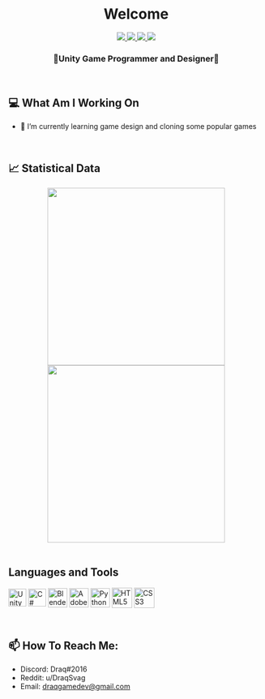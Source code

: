  <p> <h1 align="center">Welcome</h1> </p>
 
 <div align="center">
  <a href="https://docs.microsoft.com/tr-tr/dotnet/csharp/">
    <img src="https://img.shields.io/badge/-CSharp-7c4eb5?style=for-the-badge&logo=csharp&logoColor=dbdbdb&labelColor=7c4eb5">
  </a>
  
  <a href="https://docs.microsoft.com/tr-tr/dotnet/csharp/">
    <img src="https://img.shields.io/badge/-Unity-282828?style=for-the-badge&logo=unity&logoColor=dbdbdb&labelColor=282828">
  </a>
  
  <a href="https://docs.microsoft.com/tr-tr/dotnet/csharp/">
    <img src="https://img.shields.io/badge/-Game Design-8e88ba?style=for-the-badge&logo=youtubegaming&logoColor=dbdbdb&labelColor=8e88ba">
  </a>
  
  <a href=https://www.reddit.com/user/DraqSvag>
    <img src="https://img.shields.io/badge/-u%2FDraqSvag-ff540a?style=for-the-badge&logo=reddit&logoColor=f7f7f7&labelColor=ff540a">
    </a>
</div>

<h3 align="center">🌟Unity Game Programmer and Designer🌟</h3>

<br/>

<h2 align="left">💻 What Am I Working On</h2>

- 🌱 I’m currently learning game design and cloning some popular games
<br/>
<h2 align=left>📈 Statistical Data</h2>
<div float="left" align="center">
<img src=https://github-readme-stats.vercel.app/api?username=draqsvag&show_icons=true&theme=tokyonight width=350>
<img src=https://github-readme-streak-stats.herokuapp.com?user=draqsvag&theme=tokyonight&date_format=j%20M%5B%20Y%5D width=350>
</div>

<br/>

<h2 align="left" >Languages and Tools</h2>

<p align="left">
<a href="https://unity.com" target="blank">
    <img align="center" src="https://i.redd.it/tu3gt6ysfxq71.png" alt="Unity" width="35"/></a>
  
<a href="https://docs.microsoft.com/tr-tr/dotnet/csharp/" target="blank">
    <img align="center" src="https://cdn.icon-icons.com/icons2/2415/PNG/512/csharp_original_logo_icon_146578.png" alt="C#" width="35"/></a> 
  
<a href="https://www.blender.org" target="blank">
    <img align="center" src="https://upload.wikimedia.org/wikipedia/commons/thumb/0/0c/Blender_logo_no_text.svg/2503px-Blender_logo_no_text.svg.png" alt="Blender3D" width="38"/></a> 
  
<a href="https://www.adobe.com/tr/products/photoshop.html" target="blank">
    <img align="center" src="https://cdn.freelogovectors.net/wp-content/uploads/2021/09/adobe-photoshop-logo-freelogovectors.net_-400x400.png" alt="Adobe Photoshop" width="38"/></a> 
 
<a href="https://www.python.org" target="blank">
    <img align="center" src="https://cdn.icon-icons.com/icons2/112/PNG/512/python_18894.png" alt="Python" width="38"/></a> 
  
<a href="https://www.w3schools.com/html/" target="blank">
    <img align="center" src="https://cdn.icon-icons.com/icons2/112/PNG/512/html5_18891.png" alt="HTML5" width="40"/></a> 
  
<a href="https://www.w3schools.com/css/default.asp" target="blank">
    <img align="center" src="https://cdn.icon-icons.com/icons2/844/PNG/512/CSS3_icon-icons.com_67069.png" alt="CSS3" width="40"/></a> 
</p>

<br/>

<h2 align="left"> 📫 How To Reach Me: </h2>

- Discord: Draq#2016
- Reddit: u/DraqSvag
- Email: draqgamedev@gmail.com
